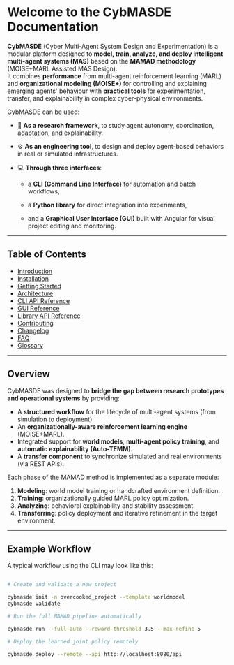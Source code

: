 # Welcome to the CybMASDE Documentation

**CybMASDE** (Cyber Multi-Agent System Design and Experimentation) is a modular platform designed to **model, train, analyze, and deploy intelligent multi-agent systems (MAS)** based on the **MAMAD methodology** (MOISE+MARL Assisted MAS Design).  
It combines **performance** from multi-agent reinforcement learning (MARL) and **organizational modeling (MOISE+)** for controlling and explaining emerging agents' behaviour with **practical tools** for experimentation, transfer, and explainability in complex cyber-physical environments.

CybMASDE can be used:

* 🧠 **As a research framework**, to study agent autonomy, coordination, adaptation, and explainability.  
* ⚙️ **As an engineering tool**, to design and deploy agent-based behaviors in real or simulated infrastructures.  
* 💻 **Through three interfaces**:

  + a **CLI (Command Line Interface)** for automation and batch workflows, 

  + a **Python library** for direct integration into experiments, 

  + and a **Graphical User Interface (GUI)** built with Angular for visual project editing and monitoring.

---

## Table of Contents

* [Introduction](introduction.md)
* [Installation](installation.md)
* [Getting Started](getting-started.md)
* [Architecture](architecture.md)
* [CLI API Reference](cli_reference.md)
* [GUI Reference](gui_reference.md)
* [Library API Reference](lib_reference.md)
* [Contributing](contributing.md)
* [Changelog](changelog.md)
* [FAQ](faq.md)
* [Glossary](glossary.md)

---

## Overview

CybMASDE was designed to **bridge the gap between research prototypes and operational systems** by providing:

* A **structured workflow** for the lifecycle of multi-agent systems (from simulation to deployment).  
* An **organizationally-aware reinforcement learning engine** (MOISE+MARL).  
* Integrated support for **world models**, **multi-agent policy training**, and **automatic explainability (Auto-TEMM)**.  
* A **transfer component** to synchronize simulated and real environments (via REST APIs).  

Each phase of the MAMAD method is implemented as a separate module:

1. **Modeling**: world model training or handcrafted environment definition.  
2. **Training**: organizationally guided MARL policy optimization.  
3. **Analyzing**: behavioral explainability and stability assessment.  
4. **Transferring**: policy deployment and iterative refinement in the target environment.

---

## Example Workflow

A typical workflow using the CLI may look like this:

```bash

# Create and validate a new project

cybmasde init -n overcooked_project --template worldmodel
cybmasde validate

# Run the full MAMAD pipeline automatically

cybmasde run --full-auto --reward-threshold 3.5 --max-refine 5

# Deploy the learned joint policy remotely

cybmasde deploy --remote --api http://localhost:8080/api
```
